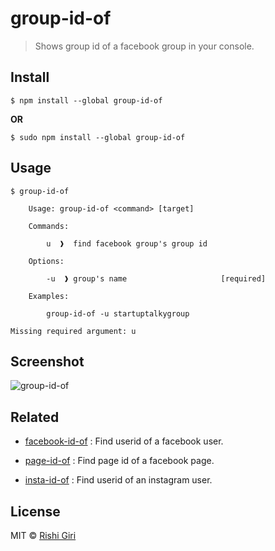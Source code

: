# group-id-of

> Shows group id of a facebook group in your console.

## Install

```
$ npm install --global group-id-of
```
__OR__

```
$ sudo npm install --global group-id-of
```
## Usage

```
$ group-id-of

	Usage: group-id-of <command> [target]

	Commands:

		u  ❱  find facebook group's group id

	Options:

		-u  ❱ group's name                     [required]

	Examples:

		group-id-of -u startuptalkygroup

Missing required argument: u
```

## Screenshot

![group-id-of](http://rishigiri.com/github/gio.png)

## Related

- [facebook-id-of](https://github.com/CodeDotJS/facebook-id-of) : Find userid of a facebook user.

- [page-id-of](https://github.com/CodeDotJS/page-id-of) : Find page id of a facebook page.

- [insta-id-of](https://github.com/CodeDotJS/instagram-id-of) : Find userid of an instagram user.

## License

MIT © [Rishi Giri](http://rishigiri.com)